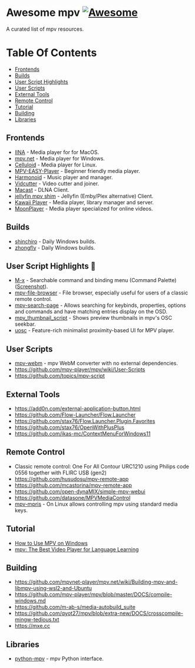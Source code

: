 
# Awesome mpv [![Awesome](https://awesome.re/badge.svg)](https://awesome.re)

A curated list of mpv resources.


# Table Of Contents

- [Frontends](#frontends)
- [Builds](#builds)
- [User Script Highlights](#user-script-highlights)
- [User Scripts](#user-scripts)
- [External Tools](#external-tools)
- [Remote Control](#remote-control)
- [Tutorial](#tutorial)
- [Building](#building)
- [Libraries](#libraries)


## Frontends

- [IINA](https://iina.io) - Media player for for MacOS.
- [mpv.net](https://github.com/mpvnet-player/mpv.net) - Media player for Windows.
- [Celluloid](https://github.com/celluloid-player/celluloid) - Media player for Linux.
- [MPV-EASY-Player](https://github.com/422658476/MPV-EASY-Player) - Beginner friendly media player.
- [Harmonoid](https://github.com/harmonoid/harmonoid) - Music player and manager.
- [Vidcutter](https://github.com/ozmartian/vidcutter) - Video cutter and joiner.
- [Macast](https://github.com/xfangfang/Macast) - DLNA Client.
- [jellyfin mpv shim](https://github.com/jellyfin/jellyfin-mpv-shim) - Jellyfin (Emby/Plex alternative) Client.
- [Kawaii Player](https://github.com/kanishka-linux/kawaii-player) - Media player, library manager and server.
- [MoonPlayer](https://github.com/coslyk/moonplayer) - Media player specialized for online videos.


## Builds

- [shinchiro](https://github.com/shinchiro/mpv-winbuild-cmake) - Daily Windows builds.
- [zhongfly](https://github.com/zhongfly/mpv-winbuild) - Daily Windows builds.


## User Script Highlights 🚀

- [M-x](https://github.com/Seme4eg/mpv-scripts) - Searchable command and binding menu (Command Palette)([Screenshot](img/m-x.png)).
- [mpv-file-browser](https://github.com/CogentRedTester/mpv-file-browser) - File browser, especially useful for users of a classic remote control.
- [mpv-search-page](https://github.com/CogentRedTester/mpv-search-page) - Allows searching for keybinds, properties, options and commands and have matching entries display on the OSD.
- [mpv_thumbnail_script](https://github.com/TheAMM/mpv_thumbnail_script) - Shows preview thumbnails in mpv's OSC seekbar.
- [uosc](https://github.com/tomasklaen/uosc) - Feature-rich minimalist proximity-based UI for MPV player.


## User Scripts

- [mpv-webm](https://github.com/ekisu/mpv-webm) - mpv WebM converter with no external dependencies.
- https://github.com/mpv-player/mpv/wiki/User-Scripts
- https://github.com/topics/mpv-script


## External Tools

- https://add0n.com/external-application-button.html
- https://github.com/Flow-Launcher/Flow.Launcher
- https://github.com/stax76/Flow.Launcher.Plugin.Favorites
- https://github.com/stax76/OpenWithPlusPlus
- https://github.com/ikas-mc/ContextMenuForWindows11


## Remote Control

- Classic remote control: One For All Contour URC1210 using Philips code 0556 together with FLIRC USB (gen2)
- https://github.com/husudosu/mpv-remote-app
- https://github.com/mcastorina/mpv-remote-app
- https://github.com/open-dynaMIX/simple-mpv-webui
- https://github.com/datasone/MPVMediaControl
- [mpv-mpris](https://github.com/hoyon/mpv-mpris) - On Linux allows controlling mpv using standard media keys.


## Tutorial

- [How to Use MPV on Windows](https://www.makeuseof.com/how-to-use-mpv-on-windows)
- [mpv: The Best Video Player for Language Learning](https://www.youtube.com/watch?v=bbg6ztWecbU)


## Building

- https://github.com/mpvnet-player/mpv.net/wiki/Building-mpv-and-libmpv-using-wsl2-and-Ubuntu
- https://github.com/mpv-player/mpv/blob/master/DOCS/compile-windows.md
- https://github.com/m-ab-s/media-autobuild_suite
- https://github.com/qyot27/mpv/blob/extra-new/DOCS/crosscompile-mingw-tedious.txt
- https://mxe.cc


## Libraries

- [python-mpv](https://github.com/jaseg/python-mpv) - mpv Python interface.
